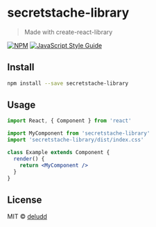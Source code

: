 # secretstache-library

> Made with create-react-library

[![NPM](https://img.shields.io/npm/v/secretstache-library.svg)](https://www.npmjs.com/package/secretstache-library) [![JavaScript Style Guide](https://img.shields.io/badge/code_style-standard-brightgreen.svg)](https://standardjs.com)

## Install

```bash
npm install --save secretstache-library
```

## Usage

```jsx
import React, { Component } from 'react'

import MyComponent from 'secretstache-library'
import 'secretstache-library/dist/index.css'

class Example extends Component {
  render() {
    return <MyComponent />
  }
}
```

## License

MIT © [deludd](https://github.com/deludd)
